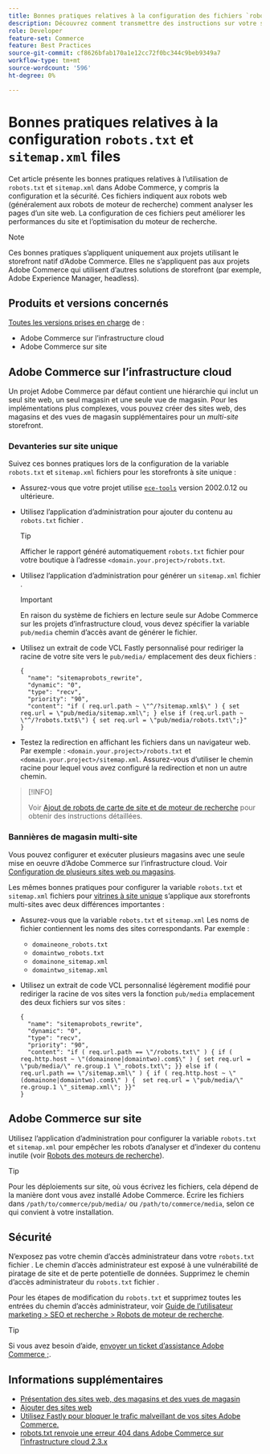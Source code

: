 ```yaml
---
title: Bonnes pratiques relatives à la configuration des fichiers `robots.txt` et `sitemap.xml`
description: Découvrez comment transmettre des instructions sur votre site Adobe Commerce aux moteurs de recherche web.
role: Developer
feature-set: Commerce
feature: Best Practices
source-git-commit: cf8626bfab170a1e12cc72f0bc344c9beb9349a7
workflow-type: tm+mt
source-wordcount: '596'
ht-degree: 0%

---
```



# Bonnes pratiques relatives à la configuration `robots.txt` et `sitemap.xml` files

Cet article présente les bonnes pratiques relatives à l’utilisation de `robots.txt` et `sitemap.xml` dans Adobe Commerce, y compris la configuration et la sécurité. Ces fichiers indiquent aux robots web (généralement aux robots de moteur de recherche) comment analyser les pages d’un site web. La configuration de ces fichiers peut améliorer les performances du site et l’optimisation du moteur de recherche.

>[!NOTE]
>
>Ces bonnes pratiques s’appliquent uniquement aux projets utilisant le storefront natif d’Adobe Commerce. Elles ne s’appliquent pas aux projets Adobe Commerce qui utilisent d’autres solutions de storefront (par exemple, Adobe Experience Manager, headless).

## Produits et versions concernés

[Toutes les versions prises en charge](../../../release/versions.md) de :

- Adobe Commerce sur l’infrastructure cloud
- Adobe Commerce sur site

## Adobe Commerce sur l’infrastructure cloud

Un projet Adobe Commerce par défaut contient une hiérarchie qui inclut un seul site web, un seul magasin et une seule vue de magasin. Pour les implémentations plus complexes, vous pouvez créer des sites web, des magasins et des vues de magasin supplémentaires pour un _multi-site_ storefront.

### Devanteries sur site unique

Suivez ces bonnes pratiques lors de la configuration de la variable `robots.txt` et `sitemap.xml` fichiers pour les storefronts à site unique :

- Assurez-vous que votre projet utilise [`ece-tools`](https://devdocs.magento.com/cloud/release-notes/ece-release-notes.html) version 2002.0.12 ou ultérieure.
- Utilisez l’application d’administration pour ajouter du contenu au `robots.txt` fichier .

   >[!TIP]
   >
   >Afficher le rapport généré automatiquement `robots.txt` fichier pour votre boutique à l’adresse `<domain.your.project>/robots.txt`.

- Utilisez l’application d’administration pour générer un `sitemap.xml` fichier .

   >[!IMPORTANT]
   >
   >En raison du système de fichiers en lecture seule sur Adobe Commerce sur les projets d’infrastructure cloud, vous devez spécifier la variable `pub/media` chemin d’accès avant de générer le fichier.

- Utilisez un extrait de code VCL Fastly personnalisé pour rediriger la racine de votre site vers le `pub/media/` emplacement des deux fichiers :

   ```vcl
   {
     "name": "sitemaprobots_rewrite",
     "dynamic": "0",
     "type": "recv",
     "priority": "90",
     "content": "if ( req.url.path ~ \"^/?sitemap.xml$\" ) { set req.url = \"pub/media/sitemap.xml\"; } else if (req.url.path ~ \"^/?robots.txt$\") { set req.url = \"pub/media/robots.txt\";}"
   }
   ```

- Testez la redirection en affichant les fichiers dans un navigateur web. Par exemple : `<domain.your.project>/robots.txt` et `<domain.your.project>/sitemap.xml`. Assurez-vous d’utiliser le chemin racine pour lequel vous avez configuré la redirection et non un autre chemin.

>[!INFO]
>
>Voir [Ajout de robots de carte de site et de moteur de recherche](https://devdocs.magento.com/cloud/trouble/robots-sitemap.html) pour obtenir des instructions détaillées.


### Bannières de magasin multi-site

Vous pouvez configurer et exécuter plusieurs magasins avec une seule mise en oeuvre d’Adobe Commerce sur l’infrastructure cloud. Voir [Configuration de plusieurs sites web ou magasins](https://devdocs.magento.com/cloud/project/project-multi-sites.html).

Les mêmes bonnes pratiques pour configurer la variable `robots.txt` et `sitemap.xml` fichiers pour [vitrines à site unique](#single-site-storefronts) s’applique aux storefronts multi-sites avec deux différences importantes :

- Assurez-vous que la variable `robots.txt` et `sitemap.xml` Les noms de fichier contiennent les noms des sites correspondants. Par exemple :
   - `domaineone_robots.txt`
   - `domaintwo_robots.txt`
   - `domainone_sitemap.xml`
   - `domaintwo_sitemap.xml`

- Utilisez un extrait de code VCL personnalisé légèrement modifié pour rediriger la racine de vos sites vers la fonction `pub/media` emplacement des deux fichiers sur vos sites :

   ```vcl
   {
     "name": "sitemaprobots_rewrite",
     "dynamic": "0",
     "type": "recv",
     "priority": "90",
     "content": "if ( req.url.path == \"/robots.txt\" ) { if ( req.http.host ~ \"(domainone|domaintwo).com$\" ) { set req.url = \"pub/media/\" re.group.1 \"_robots.txt\"; }} else if ( req.url.path == \"/sitemap.xml\" ) { if ( req.http.host ~ \"(domainone|domaintwo).com$\" ) {  set req.url = \"pub/media/\" re.group.1 \"_sitemap.xml\"; }}"
   }
   ```

## Adobe Commerce sur site

Utilisez l’application d’administration pour configurer la variable `robots.txt` et `sitemap.xml` pour empêcher les robots d’analyser et d’indexer du contenu inutile (voir [Robots des moteurs de recherche](https://experienceleague.adobe.com/docs/commerce-admin/marketing/seo/seo-overview.html#search-engine-robots)).

>[!TIP]
>
>Pour les déploiements sur site, où vous écrivez les fichiers, cela dépend de la manière dont vous avez installé Adobe Commerce. Écrire les fichiers dans `/path/to/commerce/pub/media/` ou `/path/to/commerce/media`, selon ce qui convient à votre installation.

## Sécurité

N’exposez pas votre chemin d’accès administrateur dans votre `robots.txt` fichier . Le chemin d’accès administrateur est exposé à une vulnérabilité de piratage de site et de perte potentielle de données. Supprimez le chemin d’accès administrateur du `robots.txt` fichier .

Pour les étapes de modification du `robots.txt` et supprimez toutes les entrées du chemin d’accès administrateur, voir [Guide de l’utilisateur marketing > SEO et recherche > Robots de moteur de recherche](https://experienceleague.adobe.com/docs/commerce-admin/marketing/seo/seo-overview.html#search-engine-robots).

>[!TIP]
>
>Si vous avez besoin d’aide, [envoyer un ticket d’assistance Adobe Commerce ;](https://experienceleague.adobe.com/docs/commerce-knowledge-base/kb/help-center-guide/magento-help-center-user-guide.html#submit-ticket).

## Informations supplémentaires

- [Présentation des sites web, des magasins et des vues de magasin](https://devdocs.magento.com/cloud/configure/configure-best-practices.html#sites)
- [Ajouter des sites web](https://docs.magento.com/user-guide/stores/stores-all-create-website.html)
- [Utilisez Fastly pour bloquer le trafic malveillant de vos sites Adobe Commerce.](https://devdocs.magento.com/cloud/cdn/fastly-vcl-blocking.html)
- [robots.txt renvoie une erreur 404 dans Adobe Commerce sur l’infrastructure cloud 2.3.x](https://experienceleague.adobe.com/docs/commerce-knowledge-base/kb/troubleshooting/miscellaneous/robots.txt-gives-404-error-magento-commerce-cloud-2.3.x.html)
